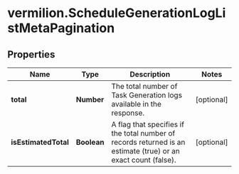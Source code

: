# vermilion.ScheduleGenerationLogListMetaPagination

## Properties

Name | Type | Description | Notes
------------ | ------------- | ------------- | -------------
**total** | **Number** | The total number of Task Generation logs available in the response. | [optional] 
**isEstimatedTotal** | **Boolean** | A flag that specifies if the total number of records returned is an estimate (true) or an exact count (false). | [optional] 


